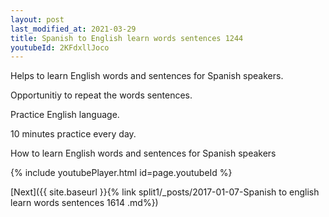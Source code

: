 ```yaml
---
layout: post
last_modified_at: 2021-03-29
title: Spanish to English learn words sentences 1244 
youtubeId: 2KFdxllJoco
---
```

 
 
Helps to learn English words and sentences for Spanish speakers.

Opportunitiy to repeat the words sentences. 

Practice English language. 
 
10 minutes practice every day. 
 
How to learn English words and sentences for Spanish speakers 
 
{% include youtubePlayer.html id=page.youtubeId %}
 
 
[Next]({{ site.baseurl }}{% link  split1/_posts/2017-01-07-Spanish to english learn words sentences 1614 .md%})
 
